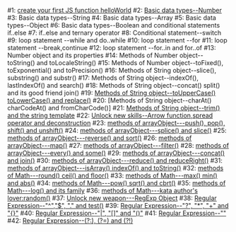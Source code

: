 #1: [create your first JS function helloWorld](http://www.codewars.com/kata/571ec274b1c8d4a61c0000c8)
#2: [Basic data types--Number](http://www.codewars.com/kata/571edd157e8954bab500032d)
#3: Basic data types--String
#4: Basic data types--Array
#5: Basic data types--Object
#6: Basic data types--Boolean and conditional statements if..else
#7: if..else and ternary operator
#8: Conditional statement--switch
#9: loop statement --while and do..while
#10: loop statement --for
#11: loop statement --break,continue
#12: loop statement --for..in and for..of
#13: Number object and its properties
#14: Methods of Number object--toString() and toLocaleString()
#15: Methods of Number object--toFixed(), toExponential() and toPrecision()
#16: Methods of String object--slice(), substring() and substr()
#17: Methods of String object--indexOf(), lastIndexOf() and search()
#18: Methods of String object--concat() split() and its good friend join()
#19: [Methods of String object--toUpperCase() toLowerCase() and replace()](http://www.codewars.com/kata/5728203b7fc662a4c4000ef3)
#20: [Methods of String object--charAt() charCodeAt() and fromCharCode()]
#21: [Methods of String object--trim() and the string template](http://www.codewars.com/kata/57284d23e81185ae6200162a)
#22: [Unlock new skills--Arrow function,spread operator and deconstruction](http://www.codewars.com/kata/572ab0cfa3af384df7000ff8)
#23: [methods of arrayObject---push(), pop(), shift() and unshift()](http://www.codewars.com/kata/572af273a3af3836660014a1)
#24: [methods of arrayObject---splice() and slice()](http://www.codewars.com/kata/572cb264362806af46000793)
#25: [methods of arrayObject---reverse() and sort()](http://www.codewars.com/kata/572df796914b5ba27c000c90)
#26: [methods of arrayObject---map()](http://www.codewars.com/kata/572fdeb4380bb703fc00002c)
#27: [methods of arrayObject---filter()](http://www.codewars.com/kata/573023c81add650b84000429)
#28: [methods of arrayObject---every() and some()](http://www.codewars.com/kata/57308546bd9f0987c2000d07)
#29: [methods of arrayObject---concat() and join()](http://www.codewars.com/kata/5731861d05d14d6f50000626)
#30: [methods of arrayObject---reduce() and reduceRight()](http://www.codewars.com/kata/573156709a231dcec9000ee8)
#31: [methods of arrayObject---isArray() indexOf() and toString()](http://www.codewars.com/kata/5732b0351eb838d03300101d)
#32: [methods of Math---round() ceil() and floor()](http://www.codewars.com/kata/5732d3c9791aafb0e4001236)
#33: [methods of Math---max() min() and abs()](http://www.codewars.com/kata/5733d6c2d780e20173000baa)
#34: [methods of Math---pow() sqrt() and cbrt()](http://www.codewars.com/kata/5733f948d780e27df6000e33)
#35: [methods of Math---log() and its family](http://www.codewars.com/kata/57353de879ccaeb9f8000564)
#36: [methods of Math---kata author's lover:random()](http://www.codewars.com/kata/5735956413c2054a680009ec)
#37: [Unlock new weapon---RegExp Object](http://www.codewars.com/kata/5735e39313c205fe39001173)
#38: [Regular Expression--"^","$", "." and test()](http://www.codewars.com/kata/573975d3ac3eec695b0013e0)
#39: [Regular Expression--"?", "*", "+" and "{}"](http://www.codewars.com/kata/573bca07dffc1aa693000139)
#40: [Regular Expression--"|", "[]" and "()"](http://www.codewars.com/kata/573d11c48b97c0ad970002d4)
#41: [Regular Expression--""](http://www.codewars.com/kata/573e6831e3201f6a9b000971)
#42: [Regular Expression--(?:), (?=) and (?!)](http://www.codewars.com/kata/573fb9223f9793e485000453)